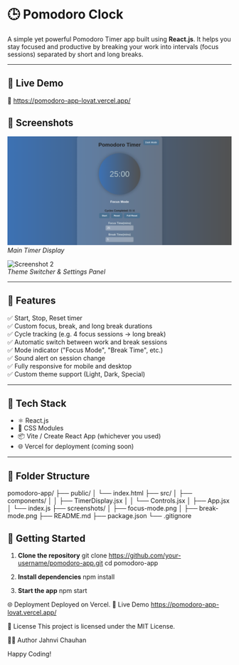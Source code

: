 # 🕒 Pomodoro Clock

A simple yet powerful Pomodoro Timer app built using **React.js**. It helps you stay focused and productive by breaking your work into intervals (focus sessions) separated by short and long breaks.

---

## 🚀 Live Demo

🔗 https://pomodoro-app-lovat.vercel.app/


## 📸 Screenshots

![Screenshot 1](./screenshots/timerDisplay.png)  
*Main Timer Display*

![Screenshot 2](./screenshots/darkTheme.png.png)  
*Theme Switcher & Settings Panel*

---

## 🎯 Features

✅ Start, Stop, Reset timer  
✅ Custom focus, break, and long break durations  
✅ Cycle tracking (e.g. 4 focus sessions → long break)  
✅ Automatic switch between work and break sessions  
✅ Mode indicator ("Focus Mode", "Break Time", etc.)  
✅ Sound alert on session change  
✅ Fully responsive for mobile and desktop  
✅ Custom theme support (Light, Dark, Special)

---

## 🔧 Tech Stack

- ⚛️ React.js  
- 🎨 CSS Modules  
- 📦 Vite / Create React App (whichever you used)  
- 🌐 Vercel for deployment (coming soon)

---

## 📂 Folder Structure

pomodoro-app/ ├── public/ │ └── index.html ├── src/ │ ├── components/ │ │ ├── TimerDisplay.jsx │ │ └── Controls.jsx │ ├── App.jsx │ └── index.js ├── screenshots/ │ ├── focus-mode.png │ ├── break-mode.png ├── README.md ├── package.json └── .gitignore


## 🚀 Getting Started

1. **Clone the repository**
   git clone https://github.com/your-username/pomodoro-app.git
   cd pomodoro-app
2. **Install dependencies**
   npm install

3. **Start the app**
   npm start

🌐 Deployment
Deployed on Vercel.
🔗 Live Demo https://pomodoro-app-lovat.vercel.app/

📄 License
This project is licensed under the MIT License.

👩‍💻 Author
Jahnvi Chauhan

Happy Coding!
